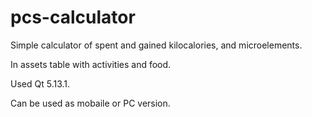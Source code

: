 # pcs-calculator

Simple calculator of spent and gained kilocalories, and microelements.

In assets table with activities and food.

Used Qt 5.13.1.

Can be used as mobaile or PC version.
